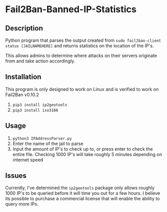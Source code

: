 # Fail2Ban-Banned-IP-Statistics
## Description
Python program that parses the output created from `sudo fail2ban-client status [JAILNAMEHERE]` and returns statistics on the location of the IP's.

This allows admins to determine where attacks on their servers originate from and take action accordingly.

## Installation
This program is only designed to work on Linux and is verified to work on Fail2Ban v0.10.2
1. `pip3 install ip2geotools`
2. `pip3 install iso3166`

## Usage
1. `python3 IPAddressParser.py`
2. Enter the name of the jail to parse
3. Input the amount of IP's to check up to, or press enter to check the entire file. Checking 1000 IP's will take roughly 5 minutes depending on internet speed

## Issues
Currently, I've determined the `ip2geotools` package only allows roughly 1000 IP's to be queried before it will time you out for a few hours. I believe its possible to purchase a commercial license that will enable the ability to query more IPs.
